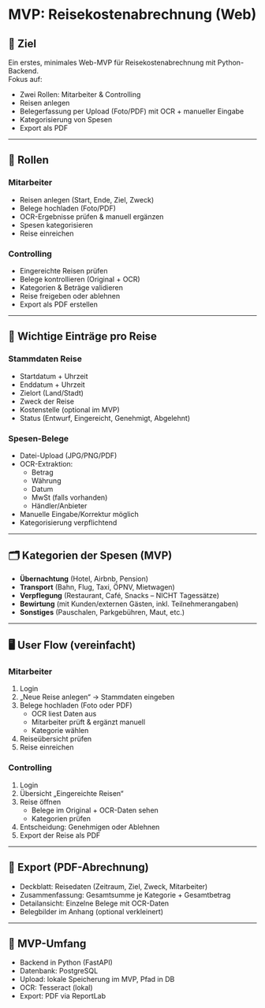 # MVP: Reisekostenabrechnung (Web)

## 🎯 Ziel
Ein erstes, minimales Web-MVP für Reisekostenabrechnung mit Python-Backend.  
Fokus auf:
- Zwei Rollen: Mitarbeiter & Controlling
- Reisen anlegen
- Belegerfassung per Upload (Foto/PDF) mit OCR + manueller Eingabe
- Kategorisierung von Spesen
- Export als PDF

---

## 👤 Rollen

### Mitarbeiter
- Reisen anlegen (Start, Ende, Ziel, Zweck)
- Belege hochladen (Foto/PDF)
- OCR-Ergebnisse prüfen & manuell ergänzen
- Spesen kategorisieren
- Reise einreichen

### Controlling
- Eingereichte Reisen prüfen
- Belege kontrollieren (Original + OCR)
- Kategorien & Beträge validieren
- Reise freigeben oder ablehnen
- Export als PDF erstellen

---

## 📂 Wichtige Einträge pro Reise

### Stammdaten Reise
- Startdatum + Uhrzeit
- Enddatum + Uhrzeit
- Zielort (Land/Stadt)
- Zweck der Reise
- Kostenstelle (optional im MVP)
- Status (Entwurf, Eingereicht, Genehmigt, Abgelehnt)

### Spesen-Belege
- Datei-Upload (JPG/PNG/PDF)
- OCR-Extraktion: 
  - Betrag
  - Währung
  - Datum
  - MwSt (falls vorhanden)
  - Händler/Anbieter
- Manuelle Eingabe/Korrektur möglich
- Kategorisierung verpflichtend

---

## 🗂️ Kategorien der Spesen (MVP)

- **Übernachtung** (Hotel, Airbnb, Pension)
- **Transport** (Bahn, Flug, Taxi, ÖPNV, Mietwagen)
- **Verpflegung** (Restaurant, Café, Snacks – NICHT Tagessätze)
- **Bewirtung** (mit Kunden/externen Gästen, inkl. Teilnehmerangaben)
- **Sonstiges** (Pauschalen, Parkgebühren, Maut, etc.)

---

## 🖥️ User Flow (vereinfacht)

### Mitarbeiter
1. Login  
2. „Neue Reise anlegen“ → Stammdaten eingeben  
3. Belege hochladen (Foto oder PDF)  
   - OCR liest Daten aus  
   - Mitarbeiter prüft & ergänzt manuell  
   - Kategorie wählen  
4. Reiseübersicht prüfen  
5. Reise einreichen  

### Controlling
1. Login  
2. Übersicht „Eingereichte Reisen“  
3. Reise öffnen  
   - Belege im Original + OCR-Daten sehen  
   - Kategorien prüfen  
4. Entscheidung: Genehmigen oder Ablehnen  
5. Export der Reise als PDF  

---

## 📑 Export (PDF-Abrechnung)
- Deckblatt: Reisedaten (Zeitraum, Ziel, Zweck, Mitarbeiter)  
- Zusammenfassung: Gesamtsumme je Kategorie + Gesamtbetrag  
- Detailansicht: Einzelne Belege mit OCR-Daten  
- Belegbilder im Anhang (optional verkleinert)  

---

## 🚀 MVP-Umfang
- Backend in Python (FastAPI)
- Datenbank: PostgreSQL
- Upload: lokale Speicherung im MVP, Pfad in DB
- OCR: Tesseract (lokal)
- Export: PDF via ReportLab
